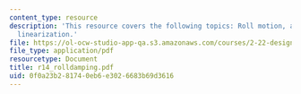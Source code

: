 ```yaml
---
content_type: resource
description: 'This resource covers the following topics: Roll motion, and equivalent
  linearization.'
file: https://ol-ocw-studio-app-qa.s3.amazonaws.com/courses/2-22-design-principles-for-ocean-vehicles-13-42-spring-2005/0f0a23b281740eb6e3026683b69d3616_r14_rolldamping.pdf
file_type: application/pdf
resourcetype: Document
title: r14_rolldamping.pdf
uid: 0f0a23b2-8174-0eb6-e302-6683b69d3616
---
```

